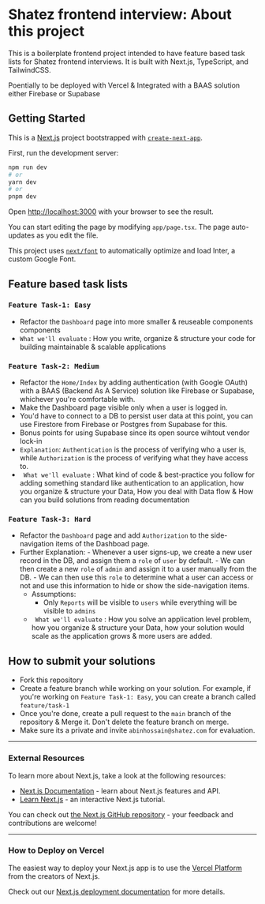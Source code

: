 # Shatez frontend interview: About this project

This is a boilerplate frontend project intended to have feature based task lists for Shatez frontend interviews. It is built with Next.js, TypeScript, and TailwindCSS.

Poentially to be deployed with Vercel & Integrated with a BAAS solution either Firebase or Supabase

## Getting Started

This is a [Next.js](https://nextjs.org/) project bootstrapped with [`create-next-app`](https://github.com/vercel/next.js/tree/canary/packages/create-next-app).

First, run the development server:

```bash
npm run dev
# or
yarn dev
# or
pnpm dev
```

Open [http://localhost:3000](http://localhost:3000) with your browser to see the result.

You can start editing the page by modifying `app/page.tsx`. The page auto-updates as you edit the file.

This project uses [`next/font`](https://nextjs.org/docs/basic-features/font-optimization) to automatically optimize and load Inter, a custom Google Font.

## Feature based task lists

### `Feature Task-1: Easy`

-   Refactor the `Dashboard` page into more smaller & reuseable components components
-   `What we'll evaluate` : How you write, organize & structure your code for building maintainable & scalable applications

### `Feature Task-2: Medium`

-   Refactor the `Home/Index` by adding authentication (with Google OAuth) with a BAAS (Backend As A Service) solution like Firebase or Supabase, whichever you're comfortable with.
-   Make the Dashboard page visible only when a user is logged in.
-   You'd have to connect to a DB to persist user data at this point, you can use Firestore from Firebase or Postgres from Supabase for this.
-   Bonus points for using Supabase since its open source wihtout vendor lock-in
-   `Explanation`: `Authentication` is the process of verifying who a user is, while `Authorization` is the process of verifying what they have access to.
-   ` What we'll evaluate` : What kind of code & best-practice you follow for adding something standard like authentication to an application, how you organize & structure your Data, How you deal with Data flow & How can you build solutions from reading documentation

### `Feature Task-3: Hard`

-   Refactor the `Dashboard` page and add `Authorization` to the side-navigation items of the Dashboad page.
-   Further Explanation: - Whenever a user signs-up, we create a new user record in the DB, and assign them a `role` of `user` by default. - We can then create a new `role` of `admin` and assign it to a user manually from the DB. - We can then use this `role` to determine what a user can access or not and use this information to hide or show the side-navigation items.
    -   Assumptions:
        -   Only `Reports` will be visible to `users` while everything will be visible to `admins`
    -   ` What we'll evaluate` : How you solve an application level problem, how you organize & structure your Data, how your solution would scale as the application grows & more users are added.

## How to submit your solutions

-   Fork this repository
-   Create a feature branch while working on your solution. For example, if you're working on `Feature Task-1: Easy`, you can create a branch called `feature/task-1`
-   Once you're done, create a pull request to the `main` branch of the repository & Merge it. Don't delete the feature branch on merge.
-   Make sure its a private and invite `abinhossain@shatez.com` for evaluation.

---

### External Resources

To learn more about Next.js, take a look at the following resources:

-   [Next.js Documentation](https://nextjs.org/docs) - learn about Next.js features and API.
-   [Learn Next.js](https://nextjs.org/learn) - an interactive Next.js tutorial.

You can check out [the Next.js GitHub repository](https://github.com/vercel/next.js/) - your feedback and contributions are welcome!

---

### How to Deploy on Vercel

The easiest way to deploy your Next.js app is to use the [Vercel Platform](https://vercel.com/new?utm_medium=default-template&filter=next.js&utm_source=create-next-app&utm_campaign=create-next-app-readme) from the creators of Next.js.

Check out our [Next.js deployment documentation](https://nextjs.org/docs/deployment) for more details.
